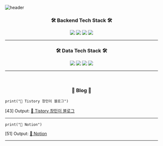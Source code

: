 ![header](https://capsule-render.vercel.app/api?type=waving&color=648FCE&height=200&section=header&text=Changmin%20Kim&fontSize=90&fontColor=ffffff)

<h3 align="center">🛠 Backend Tech Stack 🛠</h3>

<p align="center">
  <img src="https://img.shields.io/badge/Spring-6DB33F?style=for-the-badge&logo=Spring&logoColor=white">
  <img src="https://img.shields.io/badge/FastAPI-009688?style=for-the-badge&logo=FastAPI&logoColor=white">
  <img src="https://img.shields.io/badge/RabbitMQ-FF6600?style=for-the-badge&logo=RabbitMQ&logoColor=white">
  <img src="https://img.shields.io/badge/Amazon AWS-232F3E?style=for-the-badge&logo=Amazon RDS&logoColor=white">
</p>

<hr>
<h3 align="center">🛠 Data Tech Stack 🛠</h3>

<p align="center">
  <img src="https://img.shields.io/badge/Tensorflow-FF6F00?style=for-the-badge&logo=Tensorflow&logoColor=white"/>
  <img src="https://img.shields.io/badge/PyTorch-EE4C2C?style=for-the-badge&logo=PyTorch&logoColor=white">
  <img src="https://img.shields.io/badge/OpenCV-5C3EE8?style=for-the-badge&logo=OpenCV&logoColor=white">
  <img src="https://img.shields.io/badge/Selenium-43B02A?style=for-the-badge&logo=Selenium&logoColor=white">
</p>
<hr>

<br>

<h3 align="center">🌳 Blog 🌳</h3>

<div width="500px">

  ```
  print("🌳 Tistory 창민이 블로그") 
  ```

  [43] Output: <a href="https://ckdals29672.tistory.com">🌳 Tistory 창민이 블로그</a>
  <hr>

  ```
  print("🎵 Notion") 
  ```

  [51] Output: <a href="https://www.notion.so/ckdals/b7fc69efbbe74137a8ca35a371fe9284">🎵 Notion</a>
  <hr>
  
</div>


<br>
<br>
<!-- <h3 align="center"> 🐋 Me 🐋 </h3>
<p align="center">
  <a href="http://ckdals29672.tistory.com"><img src="https://img.shields.io/badge/Tistory-EE4C2C?style=flat-square&logo=Tistory&logoColor=white&link=http://ckdals29672.tistory.com"/></a>&nbsp
  <a href="https://ckdals.notion.site/AI-b7fc69efbbe74137a8ca35a371fe9284?pvs=4"><img src="https://img.shields.io/badge/Notion-000000?style=flat-square&logo=Notion&logoColor=white&link=https://boatneck-romano-504.notion.site/Deep-learning-Developer-a42664ed1e9b42359bddbbe31fedb645"/></a>&nbsp
  <a href="mailto:ckd29672@naver.com"><img src="https://img.shields.io/badge/NAVER-03C75A?style=flat-square&logo=NAVER&logoColor=white&link=ckd29672@naver.com"/></a>

</p> -->
<br>

